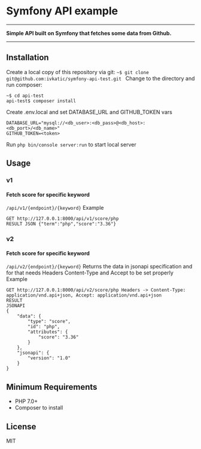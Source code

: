 Symfony API example
======

------

**Simple API built on Symfony that fetches some data from Github.**

-------------

## Installation

Create a local copy of this repository via git:
``` ~$ git clone git@github.com:ivkatic/symfony-api-test.git  ```
Change to the directory and run composer:
```
~$ cd api-test
api-test$ composer install
```
Create .env.local and set DATABASE_URL and GITHUB_TOKEN vars
```
DATABASE_URL="mysql://<db_user>:<db_pass>@<db_host>:<db_port>/<db_name>"
GITHUB_TOKEN=<token>
```
Run `php bin/console server:run` to start local server

## Usage
### v1
#### Fetch score for specific keyword
`/api/v1/{endpoint}/{keyword}`
Example
``` 
GET http://127.0.0.1:8000/api/v1/score/php
RESULT JSON {"term":"php","score":"3.36"}
```

### v2
#### Fetch score for specific keyword
`/api/v2/{endpoint}/{keyword}`
Returns the data in jsonapi specification and for that needs Headers Content-Type and Accept to be set properly
Example
``` 
GET http://127.0.0.1:8000/api/v2/score/php Headers -> Content-Type: application/vnd.api+json, Accept: application/vnd.api+json
RESULT 
JSONAPI 
{
    "data": {
        "type": "score",
        "id": "php",
        "attributes": {
            "score": "3.36"
        }
    },
    "jsonapi": {
        "version": "1.0"
    }
}
```

## Minimum Requirements

- PHP 7.0+
- Composer to install

## License

MIT
